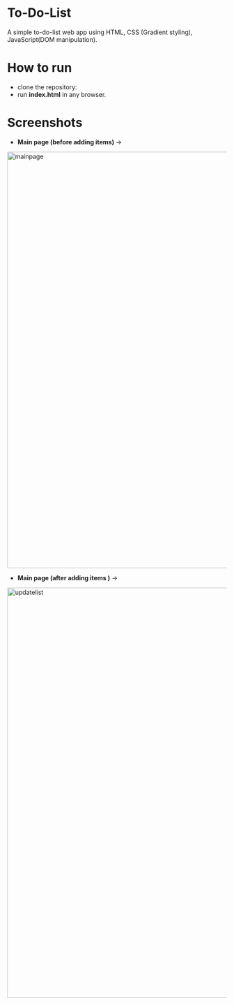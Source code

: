 # To-Do-List
A simple to-do-list web app using HTML, CSS (Gradient styling), JavaScript(DOM manipulation).
# How to run
+ clone the repository:
+ run **index.html** in any browser.
# Screenshots
+ **Main page (before adding items)** ->

<img width="955" alt="mainpage" src="https://user-images.githubusercontent.com/67960782/86978193-dec89380-c19b-11ea-843e-db89a203c4e7.PNG">


+ **Main page (after adding items )**  ->

<img width="941" alt="updatelist" src="https://user-images.githubusercontent.com/67960782/86978206-e720ce80-c19b-11ea-91b6-9472b14e1ccf.PNG">
